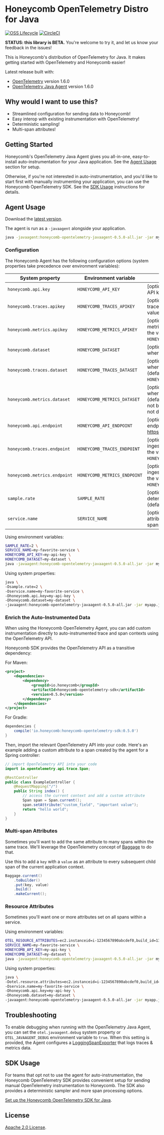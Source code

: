 # Honeycomb OpenTelemetry Distro for Java

[![OSS Lifecycle](https://img.shields.io/osslifecycle/honeycombio/honeycomb-opentelemetry-java)](https://github.com/honeycombio/home/blob/main/honeycomb-oss-lifecycle-and-practices.md)
[![CircleCI](https://circleci.com/gh/honeycombio/honeycomb-opentelemetry-java.svg?style=shield&circle-token=e2f4c30919ecbdbfb095415a6f4114a03dc491a0)](https://circleci.com/gh/honeycombio/honeycomb-opentelemetry-java)

**STATUS: this library is BETA.**
You're welcome to try it, and let us know your feedback in the issues!

This is Honeycomb's distribution of OpenTelemetry for Java.
It makes getting started with OpenTelemetry and Honeycomb easier!

Latest release built with:
- [OpenTelemetry](https://github.com/open-telemetry/opentelemetry-java/releases/tag/v1.6.0) version 1.6.0
- [OpenTelemetry Java Agent](https://github.com/open-telemetry/opentelemetry-java-instrumentation/releases/tag/v1.6.0) version 1.6.0

## Why would I want to use this?

- Streamlined configuration for sending data to Honeycomb!
- Easy interop with existing instrumentation with OpenTelemetry!
- Deterministic sampling!
- Multi-span attributes!

## Getting Started

Honeycomb's OpenTelemetry Java Agent gives you all-in-one,
easy-to-install auto-instrumentation for your Java application.
See the [Agent Usage](#agent-usage) section for setup.

Otherwise, if you're not interested in auto-instrumentation, and you'd like to start first with manually instrumenting your application,
you can use the Honeycomb OpenTelemetry SDK.
See the [SDK Usage](https://docs.honeycomb.io/getting-data-in/java/opentelemetry-distro/#using-the-honeycomb-sdk-builder) instructions for details.

## Agent Usage

Download the [latest version](https://github.com/honeycombio/honeycomb-opentelemetry-java/releases/download/v0.5.0/honeycomb-opentelemetry-javaagent-0.5.0-all.jar).

The agent is run as a `-javaagent` alongside your application.

```sh
java -javaagent:honeycomb-opentelemetry-javaagent-0.5.0-all.jar -jar myapp.jar
```

### Configuration

The Honeycomb Agent has the following configuration options (system properties take precedence over environment variables):

| System property                      | Environment variable                 | Description                                                                      |
|--------------------------------------|--------------------------------------|----------------------------------------------------------------------------------|
| `honeycomb.api.key` | `HONEYCOMB_API_KEY` | [optional] Your Honeycomb API key
| `honeycomb.traces.apikey` | `HONEYCOMB_TRACES_APIKEY` | [optional] Your Honeycomb traces API key (defaults to the value of `HONEYCOMB_API_KEY`)
| `honeycomb.metrics.apikey` | `HONEYCOMB_METRICS_APIKEY` | [optional] Your Honeycomb metrics API key (defaults to the value of `HONEYCOMB_API_KEY`)
| `honeycomb.dataset` | `HONEYCOMB_DATASET` | [optional] Honeycomb dataset where data will be sent
| `honeycomb.traces.dataset` | `HONEYCOMB_TRACES_DATASET` | [optional] Honeycomb dataset where traces will be sent (defaults to the value of `HONEYCOMB_DATASET`)
| `honeycomb.metrics.dataset` | `HONEYCOMB_METRICS_DATASET` | [optional] Honeycomb dataset where metrics will be sent (defaults to null - metrics will not be exported if dataset is not defined)
| `honeycomb.api.endpoint` | `HONEYCOMB_API_ENDPOINT` | [optional] Honeycomb ingest endpoint (defaults to https://api.honeycomb.io:443)
| `honeycomb.traces.endpoint` | `HONEYCOMB_TRACES_ENDPOINT` | [optional] Honeycomb traces ingest endpoint (defaults to the value of `HONEYCOMB_API_ENDPOINT`)
| `honeycomb.metrics.endpoint` | `HONEYCOMB_METRICS_ENDPOINT` | [optional] Honeycomb metrics ingest endpoint (defaults to the value of `HONEYCOMB_API_ENDPOINT`)
| `sample.rate` | `SAMPLE_RATE` | [optional] Sample rate for the deterministic sampler (defaults to 1, always sample)
| `service.name` | `SERVICE_NAME` | [optional] `service.name` attribute to be used for all spans (defaults to empty)

Using environment variables:

```sh
SAMPLE_RATE=2 \
SERVICE_NAME=my-favorite-service \
HONEYCOMB_API_KEY=my-api-key \
HONEYCOMB_DATASET=my-dataset \
java -javaagent:honeycomb-opentelemetry-javaagent-0.5.0-all.jar -jar myapp.jar
```

Using system properties:

```sh
java \
-Dsample.rate=2 \
-Dservice.name=my-favorite-service \
-Dhoneycomb.api.key=my-api-key \
-Dhoneycomb.dataset=my-dataset \
-javaagent:honeycomb-opentelemetry-javaagent-0.5.0-all.jar -jar myapp.jar
```

### Enrich the Auto-Instrumented Data

When using the Honeycomb OpenTelemetry Agent,
you can add custom instrumentation directly to auto-instrumented trace
and span contexts using the OpenTelemetry API.

Honeycomb SDK provides the OpenTelemetry API as a transitive dependency:

For Maven:

```xml
<project>
    <dependencies>
        <dependency>
            <groupId>io.honeycomb</groupId>
            <artifactId>honeycomb-opentelemetry-sdk</artifactId>
            <version>0.5.0</version>
        </dependency>
    </dependencies>
</project>
```

For Gradle:

```groovy
dependencies {
    compile('io.honeycomb:honeycomb-opentelemetry-sdk:0.5.0')
}
```

Then, import the relevant OpenTelemetry API into your code.
Here's an example adding a custom attribute to a span created by the agent
for a Spring controller:

```java
// import OpenTelemetry API into your code
import io.opentelemetry.api.trace.Span;

@RestController
public class ExampleController {
    @RequestMapping("/")
    public String index() {
        // access the current context and add a custom attribute
        Span span = Span.current();
        span.setAttribute("custom_field", "important value");
        return "hello world";
    }
}
```

### Multi-span Attributes

Sometimes you'll want to add the same attribute to many spans
within the same trace.
We'll leverage the OpenTelemetry concept of
[Baggage](https://github.com/open-telemetry/opentelemetry-specification/blob/main/specification/overview.md#baggage-signal)
to do that.

Use this to add a `key` with a `value` as an attribute
to every subsequent child span of the current application context.

```java
Baggage.current()
    .toBuilder()
    .put(key, value)
    .build()
    .makeCurrent();
```

### Resource Attributes

Sometimes you'll want one or more attributes set on all spans within a service.

Using environment variables:

```sh
OTEL_RESOURCE_ATTRIBUTES=ec2.instanceid=i-1234567890abcdef0,build_id=1337 \
SERVICE_NAME=my-favorite-service \
HONEYCOMB_API_KEY=my-api-key \
HONEYCOMB_DATASET=my-dataset \
java -javaagent:honeycomb-opentelemetry-javaagent-0.5.0-all.jar -jar myapp.jar
```

Using system properties:

```sh
java \
-Dotel.resource.attributes=ec2.instanceid=i-1234567890abcdef0,build_id=1337 \
-Dservice.name=my-favorite-service \
-Dhoneycomb.api.key=my-api-key \
-Dhoneycomb.dataset=my-dataset \
-javaagent:honeycomb-opentelemetry-javaagent-0.5.0-all.jar -jar myapp.jar
```

## Troubleshooting

To enable debugging when running with the OpenTelemetry Java Agent, you can set the `otel.javaagent.debug` system property or `OTEL_JAVAAGENT_DEBUG` environment variable to `true`.
When this setting is provided, the Agent configures a [LoggingSpanExporter](https://github.com/open-telemetry/opentelemetry-java/tree/main/exporters/logging) that logs traces & metrics data.

## SDK Usage

For teams that opt not to use the agent for auto-instrumentation,
the Honeycomb OpenTelemetry SDK provides convenient setup
for sending manual OpenTelemetry instrumentation to Honeycomb.
The SDK also provides a deterministic sampler and more span processing options.

[Set up the Honeycomb OpenTelemetry SDK for Java](https://docs.honeycomb.io/getting-data-in/java/opentelemetry-distro/#using-the-honeycomb-sdk-builder).

## License

[Apache 2.0 License](./LICENSE).
